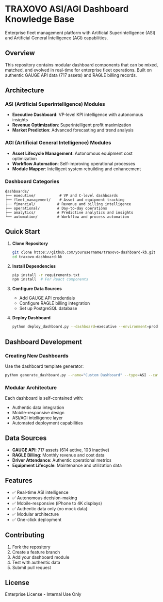 # TRAXOVO ASI/AGI Dashboard Knowledge Base

Enterprise fleet management platform with Artificial Superintelligence (ASI) and Artificial General Intelligence (AGI) capabilities.

## Overview

This repository contains modular dashboard components that can be mixed, matched, and evolved in real-time for enterprise fleet operations. Built on authentic GAUGE API data (717 assets) and RAGLE billing records.

## Architecture

### ASI (Artificial Superintelligence) Modules
- **Executive Dashboard**: VP-level KPI intelligence with autonomous insights
- **Revenue Optimization**: Superintelligent profit maximization
- **Market Prediction**: Advanced forecasting and trend analysis

### AGI (Artificial General Intelligence) Modules  
- **Asset Lifecycle Management**: Autonomous equipment cost optimization
- **Workflow Automation**: Self-improving operational processes
- **Module Mapper**: Intelligent system rebuilding and enhancement

### Dashboard Categories

```
dashboards/
├── executive/           # VP and C-level dashboards
├── fleet_management/    # Asset and equipment tracking
├── financial/          # Revenue and billing intelligence
├── operational/        # Day-to-day operations
├── analytics/          # Predictive analytics and insights
└── automation/         # Workflow and process automation
```

## Quick Start

1. **Clone Repository**
   ```bash
   git clone https://github.com/yourusername/traxovo-dashboard-kb.git
   cd traxovo-dashboard-kb
   ```

2. **Install Dependencies**
   ```bash
   pip install -r requirements.txt
   npm install  # For React components
   ```

3. **Configure Data Sources**
   - Add GAUGE API credentials
   - Configure RAGLE billing integration
   - Set up PostgreSQL database

4. **Deploy Dashboard**
   ```bash
   python deploy_dashboard.py --dashboard=executive --environment=production
   ```

## Dashboard Development

### Creating New Dashboards

Use the dashboard template generator:

```bash
python generate_dashboard.py --name="Custom Dashboard" --type=ASI --category=executive
```

### Modular Architecture

Each dashboard is self-contained with:
- Authentic data integration
- Mobile-responsive design
- ASI/AGI intelligence layer
- Automated deployment capabilities

## Data Sources

- **GAUGE API**: 717 assets (614 active, 103 inactive)
- **RAGLE Billing**: Monthly revenue and cost data
- **Driver Attendance**: Authentic operational metrics
- **Equipment Lifecycle**: Maintenance and utilization data

## Features

- ✅ Real-time ASI intelligence
- ✅ Autonomous decision-making
- ✅ Mobile-responsive (iPhone to 4K displays)
- ✅ Authentic data only (no mock data)
- ✅ Modular architecture
- ✅ One-click deployment

## Contributing

1. Fork the repository
2. Create a feature branch
3. Add your dashboard module
4. Test with authentic data
5. Submit pull request

## License

Enterprise License - Internal Use Only
